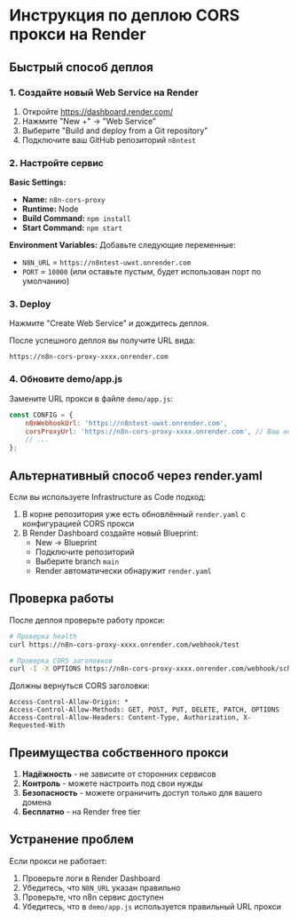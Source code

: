 # Инструкция по деплою CORS прокси на Render

## Быстрый способ деплоя

### 1. Создайте новый Web Service на Render

1. Откройте https://dashboard.render.com/
2. Нажмите "New +" → "Web Service"
3. Выберите "Build and deploy from a Git repository"
4. Подключите ваш GitHub репозиторий `n8ntest`

### 2. Настройте сервис

**Basic Settings:**
- **Name:** `n8n-cors-proxy`
- **Runtime:** Node
- **Build Command:** `npm install`
- **Start Command:** `npm start`

**Environment Variables:**
Добавьте следующие переменные:
- `N8N_URL` = `https://n8ntest-uwxt.onrender.com`
- `PORT` = `10000` (или оставьте пустым, будет использован порт по умолчанию)

### 3. Deploy

Нажмите "Create Web Service" и дождитесь деплоя.

После успешного деплоя вы получите URL вида:
```
https://n8n-cors-proxy-xxxx.onrender.com
```

### 4. Обновите demo/app.js

Замените URL прокси в файле `demo/app.js`:

```javascript
const CONFIG = {
    n8nWebhookUrl: 'https://n8ntest-uwxt.onrender.com',
    corsProxyUrl: 'https://n8n-cors-proxy-xxxx.onrender.com', // Ваш новый URL прокси
    // ...
};
```

## Альтернативный способ через render.yaml

Если вы используете Infrastructure as Code подход:

1. В корне репозитория уже есть обновлённый `render.yaml` с конфигурацией CORS прокси
2. В Render Dashboard создайте новый Blueprint:
   - New → Blueprint
   - Подключите репозиторий
   - Выберите branch `main`
   - Render автоматически обнаружит `render.yaml`

## Проверка работы

После деплоя проверьте работу прокси:

```bash
# Проверка health
curl https://n8n-cors-proxy-xxxx.onrender.com/webhook/test

# Проверка CORS заголовков
curl -I -X OPTIONS https://n8n-cors-proxy-xxxx.onrender.com/webhook/schedule-notification
```

Должны вернуться CORS заголовки:
```
Access-Control-Allow-Origin: *
Access-Control-Allow-Methods: GET, POST, PUT, DELETE, PATCH, OPTIONS
Access-Control-Allow-Headers: Content-Type, Authorization, X-Requested-With
```

## Преимущества собственного прокси

1. **Надёжность** - не зависите от сторонних сервисов
2. **Контроль** - можете настроить под свои нужды
3. **Безопасность** - можете ограничить доступ только для вашего домена
4. **Бесплатно** - на Render free tier

## Устранение проблем

Если прокси не работает:

1. Проверьте логи в Render Dashboard
2. Убедитесь, что `N8N_URL` указан правильно
3. Проверьте, что n8n сервис доступен
4. Убедитесь, что в `demo/app.js` используется правильный URL прокси